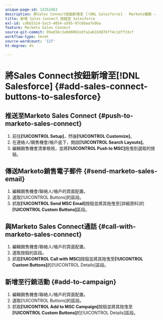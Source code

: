 ```yaml
---
unique-page-id: 14352463
description: 將Sales Connect按鈕新增至 [!DNL Salesforce] - Marketo檔案 — 產品檔案
title: 新增 Sales Connect 按鈕至 Salesforce
exl-id: cd6b5314-5ac5-4854-a595-97c68aa7e9ba
feature: Marketo Sales Connect
source-git-commit: 09a656c3a0d0002edfa1a61b987bff4c1dff33cf
workflow-type: tm+mt
source-wordcount: '127'
ht-degree: 4%

---
```


# 將Sales Connect按鈕新增至[!DNL Salesforce] {#add-sales-connect-buttons-to-salesforce}

## 推送至Marketo Sales Connect {#push-to-marketo-sales-connect}

1. 前往&#x200B;**[!UICONTROL Setup]**，然後&#x200B;**[!UICONTROL Customize]**。
1. 在連絡人/銷售機會/帳戶底下，開啟&#x200B;**[!UICONTROL Search Layouts]**。
1. 編輯銷售機會清單檢視，並將&#x200B;**[!UICONTROL Push to MSC]**&#x200B;拖曳到選取的按鈕。

## 傳送Marketo銷售電子郵件 {#send-marketo-sales-email}

1. 編輯銷售機會/聯絡人/帳戶的頁面配置。
1. 選取[!UICONTROL Buttons]的區段。
1. 抓取&#x200B;**[!UICONTROL Send MSC Email]**&#x200B;按鈕並將其拖曳至[詳細資料]的&#x200B;**[!UICONTROL Custom Buttons]**&#x200B;區段。

## 與Marketo Sales Connect通話 {#call-with-marketo-sales-connect}

1. 編輯銷售機會/聯絡人/帳戶的頁面配置。
1. 選取按鈕的區段。
1. 抓取&#x200B;**[!UICONTROL Call with MSC]**&#x200B;按鈕並將其拖曳至&#x200B;**[!UICONTROL Custom Buttons]**&#x200B;的[!UICONTROL Details]區段。

## 新增至行銷活動 {#add-to-campaign}

1. 編輯銷售機會/聯絡人/帳戶的頁面配置。
1. 選取[!UICONTROL Buttons]的區段。
1. 抓取&#x200B;**[!UICONTROL Add to MSC Campaign]**&#x200B;按鈕並將其拖曳至&#x200B;**[!UICONTROL Custom Buttons]**&#x200B;的[!UICONTROL Details]區段。

